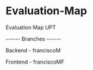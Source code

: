 # Evaluation-Map
Evaluation Map UPT


------ Branches ------

Backend - franciscoM

Frontend - franciscoMF

